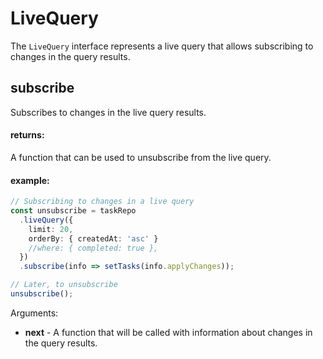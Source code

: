 # LiveQuery
The `LiveQuery` interface represents a live query that allows subscribing to changes in the query results.
## subscribe
Subscribes to changes in the live query results.
   
   
   #### returns:
   A function that can be used to unsubscribe from the live query.
   
   
   #### example:
   ```ts
   // Subscribing to changes in a live query
   const unsubscribe = taskRepo
     .liveQuery({
       limit: 20,
       orderBy: { createdAt: 'asc' }
       //where: { completed: true },
     })
     .subscribe(info => setTasks(info.applyChanges));
   
   // Later, to unsubscribe
   unsubscribe();
   ```

Arguments:
* **next** - A function that will be called with information about changes in the query results.
